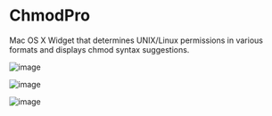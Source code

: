 # ChmodPro
Mac OS X Widget that determines UNIX/Linux permissions in various formats and displays chmod syntax suggestions.

![image](https://github.com/user-attachments/assets/de0c3eb4-c96b-4f25-aa82-16fea1ba2331)

![image](https://github.com/user-attachments/assets/78e938bb-71c2-4da8-a621-0c500f44c00a)

![image](https://github.com/user-attachments/assets/da448399-869c-4ef9-b1d8-a29e04b838ed)
